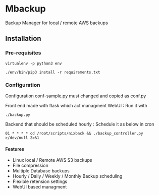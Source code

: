 # Mbackup
Backup Manager for local / remote AWS backups

## Installation

### Pre-requisites 
`virtualenv -p python3 env`

`./env/bin/pip3 install -r requirements.txt`

### Configuration
Configuration conf-sample.py must changed and copied as conf.py

Front end made with flask which act managment WebUI : Run it with

`./backup.py`

Backend that should be scheduled hourly : Schedule it as below in cron

`01 * * * * cd /root/scripts/nixback && ./backup_controller.py >/dev/null 2>&1`

#### Features
- Linux local / Remote AWS S3 backups
- File compression
- Multiple Database backups
- Hourly / Daily / Weekly / Monthly Backup scheduling
- Flexible retension settings
- WebUI based managment 
